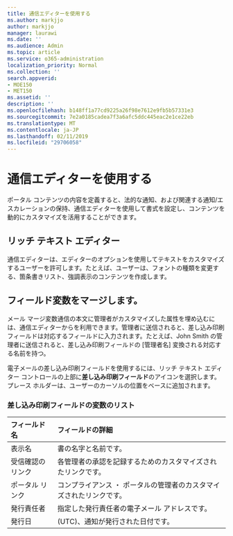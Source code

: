 ```yaml
---
title: 通信エディターを使用する
ms.author: markjjo
author: markjjo
manager: laurawi
ms.date: ''
ms.audience: Admin
ms.topic: article
ms.service: o365-administration
localization_priority: Normal
ms.collection: ''
search.appverid:
- MOE150
- MET150
ms.assetid: ''
description: ''
ms.openlocfilehash: b148ff1a77cd9225a26f98e7612e9fb5b57331e3
ms.sourcegitcommit: 7e2a0185cadea7f3a6afc5ddc445eac2e1ce22eb
ms.translationtype: MT
ms.contentlocale: ja-JP
ms.lasthandoff: 02/11/2019
ms.locfileid: "29706058"
---
```

# <a name="use-the-communications-editor"></a>通信エディターを使用する

ポータル コンテンツの内容を定義すると、法的な通知、および関連する通知/エスカレーションの保持、通信エディターを使用して書式を設定し、コンテンツを動的にカスタマイズを活用することができます。

## <a name="rich-text-editor"></a>リッチ テキスト エディター 

通信エディターは、エディターのオプションを使用してテキストをカスタマイズするユーザーを許可します。たとえば、ユーザーは、フォントの種類を変更する、箇条書きリスト、強調表示のコンテンツを作成します。 

## <a name="merge-field-variables"></a>フィールド変数をマージします。

メール マージ変数通信の本文に管理者がカスタマイズした属性を埋め込むには、通信エディターからを利用できます。管理者に送信されると、差し込み印刷フィールドは対応するフィールドに入力されます。たとえば、John Smith の管理者に送信されると、差し込み印刷フィールドの [管理者名] 変換される対応する名前を持つ。 

電子メールの差し込み印刷フィールドを使用するには、リッチ テキスト エディター コントロールの上部に**差し込み印刷フィールド**のアイコンを選択します。プレース ホルダーは、ユーザーのカーソルの位置をベースに追加されます。 

### <a name="list-of-merge-field-variables"></a>差し込み印刷フィールドの変数のリスト

| フィールド名                  | フィールドの詳細 | 
| :------------------- | :------------------- |
| 表示名  | 書の名字と名前です。 | 
| 受信確認のリンク | 各管理者の承認を記録するためのカスタマイズされたリンクです。|                 |
| ポータル リンク     | コンプライアンス ・ ポータルの管理者のカスタマイズされたリンクです。|                |
| 発行責任者                   | 指定した発行責任者の電子メール アドレスです。|                   |
| 発行日                   | (UTC)、通知が発行された日付です。              |